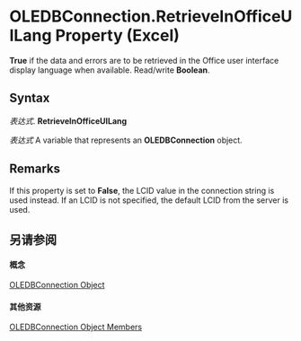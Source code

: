 
# OLEDBConnection.RetrieveInOfficeUILang Property (Excel)

 **True** if the data and errors are to be retrieved in the Office user interface display language when available. Read/write **Boolean**.


## Syntax

 _表达式_. **RetrieveInOfficeUILang**

 _表达式_ A variable that represents an **OLEDBConnection** object.


## Remarks

If this property is set to  **False**, the LCID value in the connection string is used instead. If an LCID is not specified, the default LCID from the server is used.


## 另请参阅


#### 概念


[OLEDBConnection Object](f246e544-9854-8e71-a7f7-dec57dd725e4.md)
#### 其他资源


[OLEDBConnection Object Members](http://msdn.microsoft.com/library/2f1a2f81-ee3a-1b60-8dc3-87818e1790c1%28Office.15%29.aspx)